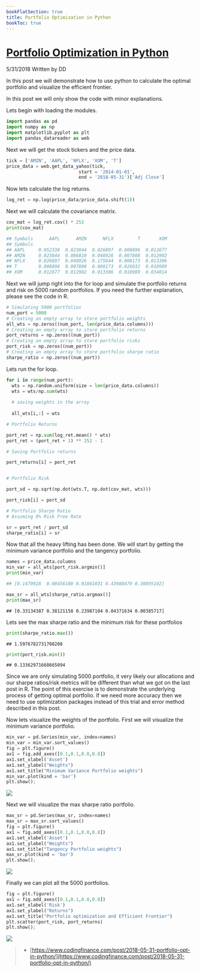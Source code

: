 ```yaml
---
bookFlatSection: true
title: Portfolio Optimization in Python
bookToc: true
---
```

# [Portfolio Optimization in Python](https://www.codingfinance.com/post/2018-05-31-portfolio-opt-in-python/)

5/31/2018 Written by DD

In this post we will demonstrate how to use python to calculate the optimal portfolio and visualize the efficient frontier.

In this post we will only show the code with minor explanations.

Lets begin with loading the modules.

```py
import pandas as pd
import numpy as np
import matplotlib.pyplot as plt
import pandas_datareader as web
```

Next we will get the stock tickers and the price data.

```py
tick = ['AMZN', 'AAPL', 'NFLX', 'XOM', 'T']
price_data = web.get_data_yahoo(tick,
                           start = '2014-01-01',
                           end = '2018-05-31')['Adj Close']
```

Now lets calculate the log returns.

```py
log_ret = np.log(price_data/price_data.shift(1))
```

Next we will calculate the covariance matrix.

```py
cov_mat = log_ret.cov() * 252
print(cov_mat)
```

```py
## Symbols      AAPL      AMZN      NFLX         T       XOM
## Symbols                                                  
## AAPL     0.052338  0.023844  0.026897  0.008896  0.012677
## AMZN     0.023844  0.086810  0.048926  0.007808  0.012902
## NFLX     0.026897  0.048926  0.175844  0.008173  0.013306
## T        0.008896  0.007808  0.008173  0.026032  0.010989
## XOM      0.012677  0.012902  0.013306  0.010989  0.034014
```

Next we will jump right into the for loop and simulate the portfolio returns and risk on 5000 random portfolios. If you need the further explanation, please see the code in R.

```py
# Simulating 5000 portfolios
num_port = 5000
# Creating an empty array to store portfolio weights
all_wts = np.zeros((num_port, len(price_data.columns)))
# Creating an empty array to store portfolio returns
port_returns = np.zeros((num_port))
# Creating an empty array to store portfolio risks
port_risk = np.zeros((num_port))
# Creating an empty array to store portfolio sharpe ratio
sharpe_ratio = np.zeros((num_port))
```

Lets run the for loop.

```py
for i in range(num_port):
  wts = np.random.uniform(size = len(price_data.columns))
  wts = wts/np.sum(wts)
  
  # saving weights in the array
  
  all_wts[i,:] = wts
  ```
  ```py
  # Portfolio Returns
  
  port_ret = np.sum(log_ret.mean() * wts)
  port_ret = (port_ret + 1) ** 252 - 1
  ```
  ```py
  # Saving Portfolio returns
  
  port_returns[i] = port_ret
  ```
  ```py
  
  # Portfolio Risk
  
  port_sd = np.sqrt(np.dot(wts.T, np.dot(cov_mat, wts)))
  
  port_risk[i] = port_sd
 ```
 ```py
 # Portfolio Sharpe Ratio
 # Assuming 0% Risk Free Rate
 
 sr = port_ret / port_sd
 sharpe_ratio[i] = sr
```

Now that all the heavy lifting has been done. We will start by getting the minimum variance portfolio and the tangency portfolio.

```py
names = price_data.columns
min_var = all_wts[port_risk.argmin()]
print(min_var)
```

```py
## [0.1479928  0.08456108 0.01861031 0.43988479 0.30895102]
```

```py
max_sr = all_wts[sharpe_ratio.argmax()]
print(max_sr)
```

```
## [0.33134387 0.38121158 0.23987104 0.04371634 0.00385717]
```

Lets see the max sharpe ratio and the minimum risk for these portfolios

```py
print(sharpe_ratio.max())
```

```
## 1.5976782731708208
```

```py
print(port_risk.min())
```

```
## 0.13362971668665094
```

Since we are only simulating 5000 portfolio, it very likely our allocations and our sharpe ratios/risk metrics will be different than what we got on the last post in R. The point of this exercise is to demonstrate the underlying process of getting optimal portfolio. If we need more accuracy then we need to use optimization packages instead of this trial and error method described in this post.

Now lets visualize the weights of the portfolio. First we will visualize the minimum variance portfolio.

```py
min_var = pd.Series(min_var, index=names)
min_var = min_var.sort_values()
fig = plt.figure()
ax1 = fig.add_axes([0.1,0.1,0.8,0.8])
ax1.set_xlabel('Asset')
ax1.set_ylabel("Weights")
ax1.set_title("Minimum Variance Portfolio weights")
min_var.plot(kind = 'bar')
plt.show();
```

![](https://www.codingfinance.com/post/2018-05-31-portfolio-opt-in-Python_files/figure-html/unnamed-chunk-10-1.png)

Next we will visualize the max sharpe ratio portfolio.

```py
max_sr = pd.Series(max_sr, index=names)
max_sr = max_sr.sort_values()
fig = plt.figure()
ax1 = fig.add_axes([0.1,0.1,0.8,0.8])
ax1.set_xlabel('Asset')
ax1.set_ylabel("Weights")
ax1.set_title("Tangency Portfolio weights")
max_sr.plot(kind = 'bar')
plt.show();
```

![](https://www.codingfinance.com/post/2018-05-31-portfolio-opt-in-Python_files/figure-html/unnamed-chunk-11-1.png)

Finally we can plot all the 5000 portfolios.

```py
fig = plt.figure()
ax1 = fig.add_axes([0.1,0.1,0.8,0.8])
ax1.set_xlabel('Risk')
ax1.set_ylabel("Returns")
ax1.set_title("Portfolio optimization and Efficient Frontier")
plt.scatter(port_risk, port_returns)
plt.show();
```

![](https://www.codingfinance.com/post/2018-05-31-portfolio-opt-in-Python_files/figure-html/unnamed-chunk-12-1.png)


> - [https://www.codingfinance.com/post/2018-05-31-portfolio-opt-in-python/](https://www.codingfinance.com/post/2018-05-31-portfolio-opt-in-python/)